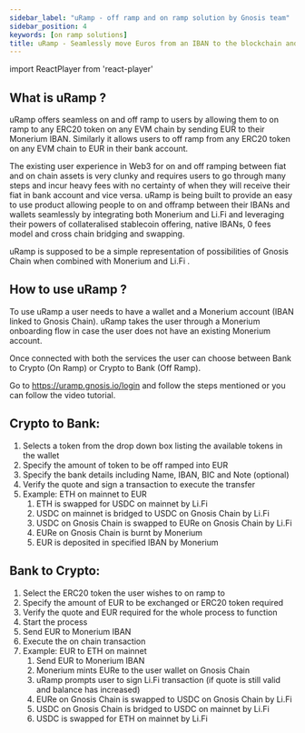 ```yaml
---
sidebar_label: "uRamp - off ramp and on ramp solution by Gnosis team"
sidebar_position: 4
keywords: [on ramp solutions] 
title: uRamp - Seamlessly move Euros from an IBAN to the blockchain and back
---
```

import ReactPlayer from 'react-player'

## What is uRamp ?

uRamp offers seamless on and off ramp to users by allowing them to on ramp to any ERC20 token on any EVM chain by sending EUR to their Monerium IBAN. Similarly it allows users to off ramp from any ERC20 token on any EVM chain to EUR in their bank account.

The existing user experience in Web3 for on and off ramping between fiat and on chain assets is very clunky and requires users to go through many steps and incur heavy fees with no certainty of when they will receive their fiat in bank account and vice versa. uRamp is being built to provide an easy to use product allowing people to on and offramp between their IBANs and wallets seamlessly by integrating both Monerium and Li.Fi and leveraging their powers of collateralised stablecoin offering, native IBANs, 0 fees model and cross chain bridging and swapping.

uRamp is supposed to be a simple representation of possibilities of Gnosis Chain when combined with Monerium and Li.Fi .

## How to use uRamp ?

To use uRamp a user needs to have a wallet and a Monerium account (IBAN linked to Gnosis Chain). uRamp takes the user through a Monerium onboarding flow in case the user does not have an existing Monerium account. 

Once connected with both the services the user can choose between Bank to Crypto (On Ramp) or Crypto to Bank (Off Ramp).

Go to https://uramp.gnosis.io/login and follow the steps mentioned or you can follow the video tutorial.

<ReactPlayer playing controls url='/Uramp_demo_V1.1.mp4' />

## Crypto to Bank:

1. Selects a token from the drop down box listing the available tokens in the wallet
2. Specify the amount of token to be off ramped into EUR
3. Specify the bank details including Name, IBAN, BIC and Note (optional)
4. Verify the quote and sign a transaction to execute the transfer 
5. Example: ETH on mainnet to EUR
    1. ETH is swapped for USDC on mainnet by Li.Fi
    2. USDC on mainnet is bridged to USDC on Gnosis Chain by Li.Fi
    3. USDC on Gnosis Chain is swapped to EURe on Gnosis Chain by Li.Fi
    4. EURe on Gnosis Chain is burnt by Monerium
    5. EUR is deposited in specified IBAN by Monerium

## Bank to Crypto:

1. Select the ERC20 token the user wishes to on ramp to 
2. Specify the amount of EUR to be exchanged or ERC20 token required
3. Verify the quote and EUR required for the whole process to function
4. Start the process
5. Send EUR to Monerium IBAN
6. Execute the on chain transaction
7. Example: EUR to ETH on mainnet
    1. Send EUR to Monerium IBAN
    2. Monerium mints EURe to the user wallet on Gnosis Chain
    3. uRamp prompts user to sign Li.Fi transaction (if quote is still valid and balance has increased)
    4. EURe on Gnosis Chain is swapped to USDC on Gnosis Chain by Li.Fi
    5. USDC on Gnosis Chain is bridged to USDC on mainnet by Li.Fi
    6. USDC is swapped for ETH on mainnet by Li.Fi